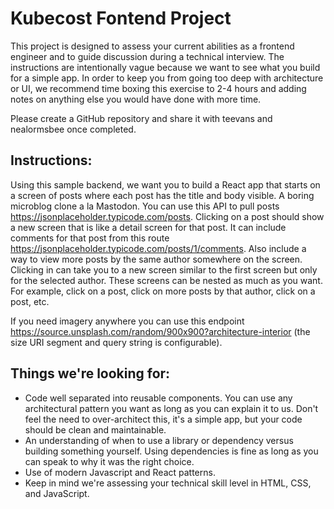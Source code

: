 # Kubecost Fontend Project
This project is designed to assess your current abilities as a frontend engineer and to guide discussion during a technical interview. The instructions are intentionally vague because we want to see what you build for a simple app. In order to keep you from going too deep with architecture or UI, we recommend time boxing this exercise to 2-4 hours and adding notes on anything else you would have done with more time.

Please create a GitHub repository and share it with teevans and nealormsbee once completed.

## Instructions:

Using this sample backend, we want you to build a React app that starts on a screen of posts where each post has the title and body visible. A boring microblog clone a la Mastodon. 
You can use this API to pull posts https://jsonplaceholder.typicode.com/posts. 
Clicking on a post should show a new screen that is like a detail screen for that post.
It can include comments for that post from this route https://jsonplaceholder.typicode.com/posts/1/comments. 
Also include a way to view more posts by the same author somewhere on the screen. 
Clicking in can take you to a new screen similar to the first screen but only for the selected author. 
These screens can be nested as much as you want. For example, click on a post, click on more posts by that author, click on a post, etc.

If you need imagery anywhere you can use this endpoint https://source.unsplash.com/random/900x900?architecture-interior (the size URI segment and query string is configurable).

## Things we're looking for:
- Code well separated into reusable components. You can use any architectural pattern you want as long as you can explain it to us. Don't feel the need to over-architect this, it's a simple app, but your code should be clean and maintainable.
- An understanding of when to use a library or dependency versus building something yourself. Using dependencies is fine as long as you can speak to why it was the right choice.
- Use of modern Javascript and React patterns.
- Keep in mind we're assessing your technical skill level in HTML, CSS, and JavaScript.